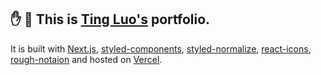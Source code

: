 ## &#9995; &#127752; This is [Ting Luo's]( https://ting-portfolio.vercel.app) portfolio.

It is built with [Next.js](https://nextjs.org/), [styled-components](https://styled-components.com), [styled-normalize](https://www.npmjs.com/package/styled-normalize), [react-icons](https://react-icons.github.io/react-icons/), [rough-notaion](https://www.npmjs.com/package/react-rough-notation) and hosted on [Vercel](https://vercel.com/dashboard).

